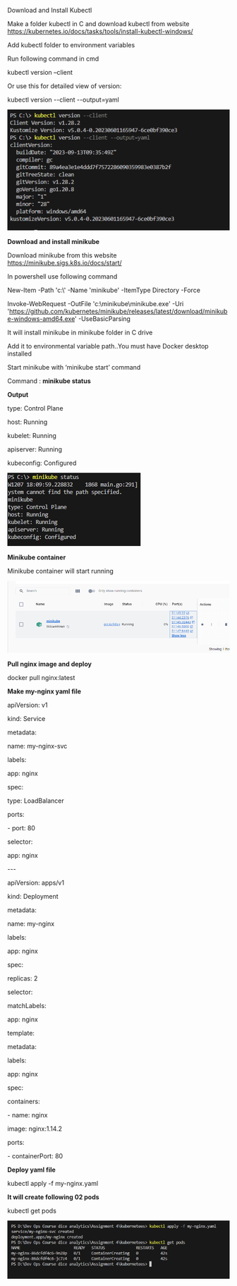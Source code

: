 Download and Install Kubectl

Make a folder kubectl in C and download kubectl from website
<https://kubernetes.io/docs/tasks/tools/install-kubectl-windows/>

Add kubectl folder to environment variables

Run following command in cmd

kubectl version –client

Or use this for detailed view of version:

kubectl version --client --output=yaml

![](media/aa82da1eab647225ecaf9e24d428f0e8.png)

**Download and install minikube**

Download minikube from this website <https://minikube.sigs.k8s.io/docs/start/>

In powershell use following command

New-Item -Path 'c:\\' -Name 'minikube' -ItemType Directory -Force

Invoke-WebRequest -OutFile 'c:\\minikube\\minikube.exe' -Uri
'https://github.com/kubernetes/minikube/releases/latest/download/minikube-windows-amd64.exe'
-UseBasicParsing

It will install minikube in minikube folder in C drive

Add it to environmental variable path..You must have Docker desktop installed

Start minikube with ‘minikube start’ command

Command : **minikube status**

**Output**

type: Control Plane

host: Running

kubelet: Running

apiserver: Running

kubeconfig: Configured

![](media/a059703fa821090e013d901fd543f4e4.png)

**Minikube container**

Minikube container will start running

![](media/7e18e08be95505b00732a85d2027da92.png)

**Pull nginx image and deploy**

docker pull nginx:latest

**Make my-nginx yaml file**

apiVersion: v1

kind: Service

metadata:

name: my-nginx-svc

labels:

app: nginx

spec:

type: LoadBalancer

ports:

\- port: 80

selector:

app: nginx

\---

apiVersion: apps/v1

kind: Deployment

metadata:

name: my-nginx

labels:

app: nginx

spec:

replicas: 2

selector:

matchLabels:

app: nginx

template:

metadata:

labels:

app: nginx

spec:

containers:

\- name: nginx

image: nginx:1.14.2

ports:

\- containerPort: 80

**Deploy yaml file**

kubectl apply -f my-nginx.yaml

**It will create following 02 pods**

kubectl get pods

![](media/74e3779f9b6bfa704f5e18b8a2441656.png)
